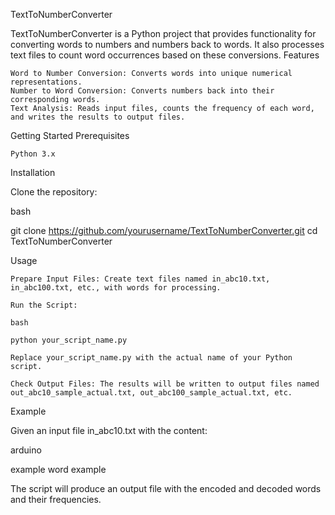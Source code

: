 TextToNumberConverter

TextToNumberConverter is a Python project that provides functionality for converting words to numbers and numbers back to words. It also processes text files to count word occurrences based on these conversions.
Features

    Word to Number Conversion: Converts words into unique numerical representations.
    Number to Word Conversion: Converts numbers back into their corresponding words.
    Text Analysis: Reads input files, counts the frequency of each word, and writes the results to output files.

Getting Started
Prerequisites

    Python 3.x

Installation

Clone the repository:

bash

git clone https://github.com/yourusername/TextToNumberConverter.git
cd TextToNumberConverter

Usage

    Prepare Input Files: Create text files named in_abc10.txt, in_abc100.txt, etc., with words for processing.

    Run the Script:

    bash

    python your_script_name.py

    Replace your_script_name.py with the actual name of your Python script.

    Check Output Files: The results will be written to output files named out_abc10_sample_actual.txt, out_abc100_sample_actual.txt, etc.

Example

Given an input file in_abc10.txt with the content:

arduino

example word example

The script will produce an output file with the encoded and decoded words and their frequencies.
